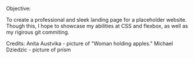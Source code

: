 Objective:

To create a professional and sleek landing page for a placeholder website.
Though this, I hope to showcase my abilities at CSS and flexbox, as well as my rigirous git commiting.

Credits:
Anita Austvika - picture of "Woman holding apples."
Michael Dziedzic - picture of prism